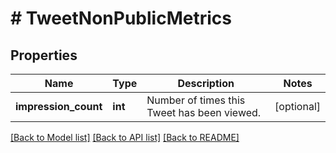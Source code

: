 # # TweetNonPublicMetrics

## Properties

Name | Type | Description | Notes
------------ | ------------- | ------------- | -------------
**impression_count** | **int** | Number of times this Tweet has been viewed. | [optional]

[[Back to Model list]](../../README.md#models) [[Back to API list]](../../README.md#endpoints) [[Back to README]](../../README.md)
